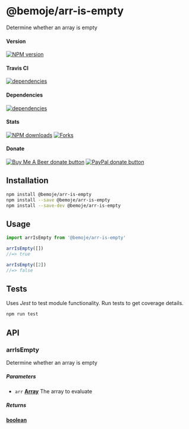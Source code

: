 # @bemoje/arr-is-empty

Determine whether an array is empty

#### Version

<span><a href="https://npmjs.org/@bemoje/arr-is-empty" title="View this project on NPM"><img src="https://img.shields.io/npm/v/@bemoje/arr-is-empty" alt="NPM version" /></a></span>

#### Travis CI

<span><a href="https://npmjs.org/@bemoje/arr-is-empty" title="View this project on NPM"><img src="https://travis-ci.org/bemoje/bemoje-arr-is-empty.svg?branch=master" alt="dependencies" /></a></span>

#### Dependencies

<span><a href="https://npmjs.org/@bemoje/arr-is-empty" title="View this project on NPM"><img src="https://david-dm.org/bemoje/bemoje-arr-is-empty.svg" alt="dependencies" /></a></span>

#### Stats

<span><a href="https://npmjs.org/@bemoje/arr-is-empty" title="View this project on NPM"><img src="https://img.shields.io/npm/dt/@bemoje/arr-is-empty" alt="NPM downloads" /></a></span>
<span><a href="https://github.com/bemoje/bemoje-arr-is-empty/fork" title="Fork this project"><img src="https://img.shields.io/github/forks/bemoje/bemoje-arr-is-empty" alt="Forks" /></a></span>

#### Donate

<span><a href="https://www.buymeacoffee.com/bemoje" title="Donate to this project using Buy Me A Beer"><img src="https://img.shields.io/badge/buy%20me%20a%20coffee-donate-yellow.svg?label=Buy me a beer!" alt="Buy Me A Beer donate button" /></a></span>
<span><a href="https://paypal.me/forstaaloen" title="Donate to this project using Paypal"><img src="https://img.shields.io/badge/paypal-donate-yellow.svg?label=PayPal" alt="PayPal donate button" /></a></span>

## Installation

```sh
npm install @bemoje/arr-is-empty
npm install --save @bemoje/arr-is-empty
npm install --save-dev @bemoje/arr-is-empty
```

## Usage

```javascript
import arrIsEmpty from '@bemoje/arr-is-empty'

arrIsEmpty([])
//=> true

arrIsEmpty([2])
//=> false

```


## Tests
Uses *Jest* to test module functionality. Run tests to get coverage details.

```bash
npm run test
```

## API
### arrIsEmpty

Determine whether an array is empty

##### Parameters

-   `arr` **[Array][3]** The array to evaluate

##### Returns
**[boolean][4]** 

[1]: #arrisempty

[2]: #parameters

[3]: https://developer.mozilla.org/docs/Web/JavaScript/Reference/Global_Objects/Array

[4]: https://developer.mozilla.org/docs/Web/JavaScript/Reference/Global_Objects/Boolean